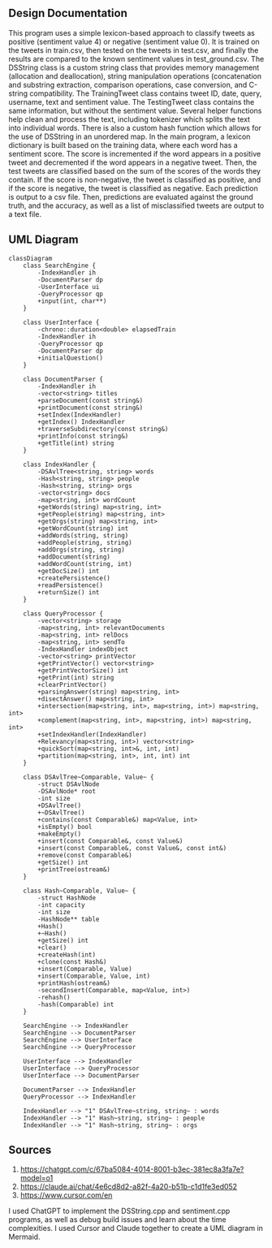 ## Design Documentation
This program uses a simple lexicon-based approach to classify tweets as positive (sentiment value 4) or negative (sentiment value 0). It is trained on the tweets in train.csv, then tested on the tweets in test.csv, and finally the results are compared to the known sentiment values in test_ground.csv. The DSString class is a custom string class that provides memory management (allocation and deallocation), string manipulation operations (concatenation and substring extraction, comparison operations, case conversion, and C-string compatibility. The TrainingTweet class contains tweet ID, date, query, username, text and sentiment value. The TestingTweet class contains the same information, but without the sentiment value. Several helper functions help clean and process the text, including tokenizer which splits the text into individual words. There is also a custom hash function which allows for the use of DSString in an unordered map. In the main program, a lexicon dictionary is built based on the training data, where each word has a sentiment score. The score is incremented if the word appears in a positive tweet and decremented if the word appears in a negative tweet. Then, the test tweets are classified based on the sum of the scores of the words they contain. If the score is non-negative, the tweet is classified as positive, and if the score is negative, the tweet is classified as negative. Each prediction is output to a csv file. Then, predictions are evaluated against the ground truth, and the accuracy, as well as a list of misclassified tweets are output to a text file. 

## UML Diagram

```mermaid
classDiagram
    class SearchEngine {
        -IndexHandler ih
        -DocumentParser dp
        -UserInterface ui
        -QueryProcessor qp
        +input(int, char**)
    }
    
    class UserInterface {
        -chrono::duration<double> elapsedTrain
        -IndexHandler ih
        -QueryProcessor qp
        -DocumentParser dp
        +initialQuestion()
    }
    
    class DocumentParser {
        -IndexHandler ih
        -vector<string> titles
        +parseDocument(const string&)
        +printDocument(const string&)
        +setIndex(IndexHandler)
        +getIndex() IndexHandler
        +traverseSubdirectory(const string&)
        +printInfo(const string&)
        +getTitle(int) string
    }
    
    class IndexHandler {
        -DSAvlTree<string, string> words
        -Hash<string, string> people
        -Hash<string, string> orgs
        -vector<string> docs
        -map<string, int> wordCount
        +getWords(string) map<string, int>
        +getPeople(string) map<string, int>
        +getOrgs(string) map<string, int>
        +getWordCount(string) int
        +addWords(string, string)
        +addPeople(string, string)
        +addOrgs(string, string)
        +addDocument(string)
        +addWordCount(string, int)
        +getDocSize() int
        +createPersistence()
        +readPersistence()
        +returnSize() int
    }
    
    class QueryProcessor {
        -vector<string> storage
        -map<string, int> relevantDocuments
        -map<string, int> relDocs
        -map<string, int> sendTo
        -IndexHandler indexObject
        -vector<string> printVector
        +getPrintVector() vector<string>
        +getPrintVectorSize() int
        +getPrint(int) string
        +clearPrintVector()
        +parsingAnswer(string) map<string, int>
        +disectAnswer() map<string, int>
        +intersection(map<string, int>, map<string, int>) map<string, int>
        +complement(map<string, int>, map<string, int>) map<string, int>
        +setIndexHandler(IndexHandler)
        +Relevancy(map<string, int>) vector<string>
        +quickSort(map<string, int>&, int, int)
        +partition(map<string, int>, int, int) int
    }
    
    class DSAvlTree~Comparable, Value~ {
        -struct DSAvlNode
        -DSAvlNode* root
        -int size
        +DSAvlTree()
        +~DSAvlTree()
        +contains(const Comparable&) map<Value, int>
        +isEmpty() bool
        +makeEmpty()
        +insert(const Comparable&, const Value&)
        +insert(const Comparable&, const Value&, const int&)
        +remove(const Comparable&)
        +getSize() int
        +printTree(ostream&)
    }
    
    class Hash~Comparable, Value~ {
        -struct HashNode
        -int capacity
        -int size
        -HashNode** table
        +Hash()
        +~Hash()
        +getSize() int
        +clear()
        +createHash(int)
        +clone(const Hash&)
        +insert(Comparable, Value)
        +insert(Comparable, Value, int)
        +printHash(ostream&)
        -secondInsert(Comparable, map<Value, int>)
        -rehash()
        -hash(Comparable) int
    }
    
    SearchEngine --> IndexHandler
    SearchEngine --> DocumentParser
    SearchEngine --> UserInterface
    SearchEngine --> QueryProcessor
    
    UserInterface --> IndexHandler
    UserInterface --> QueryProcessor
    UserInterface --> DocumentParser
    
    DocumentParser --> IndexHandler
    QueryProcessor --> IndexHandler
    
    IndexHandler --> "1" DSAvlTree~string, string~ : words
    IndexHandler --> "1" Hash~string, string~ : people
    IndexHandler --> "1" Hash~string, string~ : orgs
```

## Sources
1) https://chatgpt.com/c/67ba5084-4014-8001-b3ec-381ec8a3fa7e?model=o1
2) https://claude.ai/chat/4e6cd8d2-a82f-4a20-b51b-c1d1fe3ed052
3) https://www.cursor.com/en

I used ChatGPT to implement the DSString.cpp and sentiment.cpp programs, as well as debug build issues and learn about the time complexities. I used Cursor and Claude together to create a UML diagram in Mermaid. 


